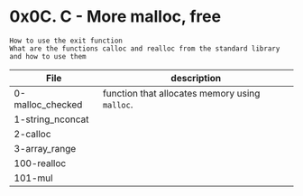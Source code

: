 # 0x0C. C - More malloc, free

    How to use the exit function
    What are the functions calloc and realloc from the standard library and how to use them

|File| description|
|--------------|---------------------------------------------|
|0-malloc_checked| function that allocates memory using `malloc`.|
|1-string_nconcat||
|2-calloc||
|3-array_range||
|100-realloc||
|101-mul||
